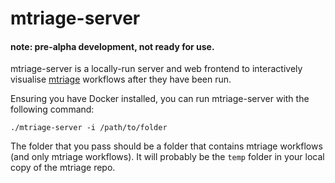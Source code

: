 # mtriage-server

#### note: pre-alpha development, not ready for use.

mtriage-server is a locally-run server and web frontend to interactively
visualise [mtriage](https://github.com/forensic-architecture/mtriage)
workflows after they have been run.


Ensuring you have Docker installed, you can run mtriage-server with the
following command:
```
./mtriage-server -i /path/to/folder
```

The folder that you pass should be a folder that contains mtriage workflows 
(and only mtriage workflows). It will probably be the `temp` folder in your
local copy of the mtriage repo.
